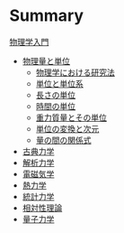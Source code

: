 
# Summary

[物理学入門](../README.md)
- [物理量と単位](chapter_1/section_0.md)
  - [物理学における研究法](chapter_1/section_1.md)
  - [単位と単位系](chapter_1/section_2.md)
  - [長さの単位](chapter_1/section_3.md)
  - [時間の単位](chapter_1/section_4.md)
  - [重力質量とその単位](chapter_1/section_5.md)
  - [単位の変換と次元](chapter_1/section_6.md)
  - [量の間の関係式](chapter_1/section_7.md)
- [古典力学](chapter_2/section_0.md)
- [解析力学]()
- [電磁気学]()
- [熱力学]()
- [統計力学]()
- [相対性理論]()
- [量子力学]()